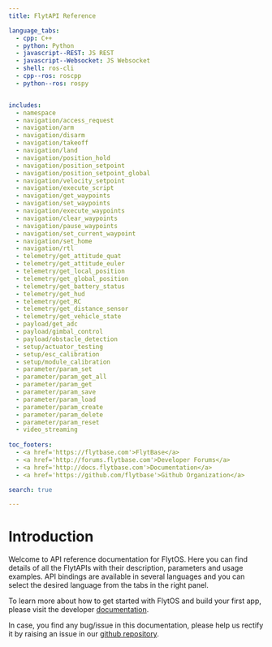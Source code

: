 ```yaml
---
title: FlytAPI Reference

language_tabs:
  - cpp: C++
  - python: Python
  - javascript--REST: JS REST
  - javascript--Websocket: JS Websocket
  - shell: ros-cli
  - cpp--ros: roscpp
  - python--ros: rospy


includes:
  - namespace
  - navigation/access_request
  - navigation/arm
  - navigation/disarm
  - navigation/takeoff
  - navigation/land
  - navigation/position_hold
  - navigation/position_setpoint
  - navigation/position_setpoint_global
  - navigation/velocity_setpoint
  - navigation/execute_script
  - navigation/get_waypoints
  - navigation/set_waypoints
  - navigation/execute_waypoints
  - navigation/clear_waypoints
  - navigation/pause_waypoints
  - navigation/set_current_waypoint
  - navigation/set_home
  - navigation/rtl
  - telemetry/get_attitude_quat
  - telemetry/get_attitude_euler
  - telemetry/get_local_position
  - telemetry/get_global_position
  - telemetry/get_battery_status
  - telemetry/get_hud
  - telemetry/get_RC
  - telemetry/get_distance_sensor
  - telemetry/get_vehicle_state
  - payload/get_adc
  - payload/gimbal_control
  - payload/obstacle_detection
  - setup/actuator_testing
  - setup/esc_calibration
  - setup/module_calibration
  - parameter/param_set
  - parameter/param_get_all
  - parameter/param_get
  - parameter/param_save
  - parameter/param_load
  - parameter/param_create
  - parameter/param_delete
  - parameter/param_reset
  - video_streaming
  
toc_footers:
  - <a href='https://flytbase.com'>FlytBase</a>
  - <a href='http://forums.flytbase.com'>Developer Forums</a>
  - <a href='http://docs.flytbase.com'>Documentation</a>
  - <a href='https://github.com/flytbase'>Github Organization</a>

search: true

---
```


# Introduction

Welcome to API reference documentation for FlytOS. Here you can find details of all the FlytAPIs with their description, parameters and usage examples. API bindings are available in several languages and you can select the desired language from the tabs in the right panel.

To learn more about how to get started with FlytOS and build your first app, please visit the developer <a href='http://docs.flytbase.com/'>documentation</a>.

In case, you find any bug/issue in this documentation, please help us rectify it by raising an issue in our <a href='https://github.com/flytbase/flytdocs-slate'>github repository</a>.
